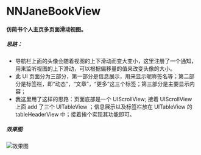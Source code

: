 # NNJaneBookView
#### 仿简书个人主页多页面滑动视图。

##### 思路：
- 导航栏上面的头像会随着视图的上下滑动而变大变小，这里注册了一个通知，用来监听视图的上下滑动，可以根据偏移量的值来改变头像的大小。
- 此 UI 页面分为三部分，第一部分是信息展示，用来显示昵称签名等；第二部分是标签栏，即“动态”，“文章”，“更多”这三个标签；第三部分是主要显示内容；
- 我这里用了这样的思路：页面底部是一个 UIScrollView; 接着 UIScrollView 上面 add 了三个 UITableView ；信息展示以及标签栏放在 UITableView 的 tableHeaderView 中；接着挨个实现其功能即可。
  
##### 效果图

![效果图](https://github.com/liuzhongning/NNJaneBookView/blob/master/GIF/jianshu.gif)
